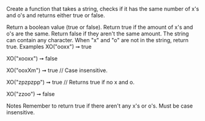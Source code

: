 Create a function that takes a string, checks if it has the same number of x's and o's and returns either true or false.

Return a boolean value (true or false).
Return true if the amount of x's and o's are the same.
Return false if they aren't the same amount.
The string can contain any character.
When "x" and "o" are not in the string, return true.
Examples
XO("ooxx") ➞ true

XO("xooxx") ➞ false

XO("ooxXm") ➞ true
// Case insensitive.

XO("zpzpzpp") ➞ true
// Returns true if no x and o.

XO("zzoo") ➞ false

Notes
Remember to return true if there aren't any x's or o's.
Must be case insensitive.